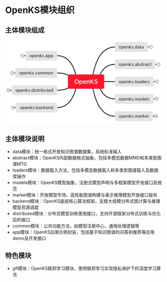 # OpenKS模块组织

## 主体模块组成
![openks](../docs/pics/openks.jpg)

## 主体模块说明

* data模块：统一格式开放知识图谱数据集，系统标准输入
* abstract模块：OpenKS内部数据格式抽象，包括多模态数据MMD和多类型图谱MTG
* loaders模块：数据载入方法，包括多模态数据载入和多类型图谱载入及数据库操作
* models模块：OpenKS模型抽象，注册式模型声明与多框架模型开发接口及规范
* market模块：开放模型市场，高性能图谱构建与表示推理模型开放接口服务
* backend模块：OpenKS底层核心算法框架，支撑大规模分布式图计算与推理模型资源调度
* distributed模块：分布式模型训练使用接口，支持开源框架分布式训练与优化后的接口
* common模块：公共功能方法，如模型注册中心，通用处理逻辑等
* app模块：OpenKS应用示例封装，包括基于知识图谱的问答和推荐等应用demo及开发接口

## 特色模块

* gfl模块：OpenKS联邦学习模块，使用联邦学习实现隐私保护下的深度学习算法
